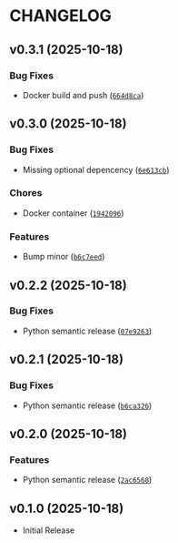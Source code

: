 # CHANGELOG

<!-- version list -->

## v0.3.1 (2025-10-18)

### Bug Fixes

- Docker build and push
  ([`664d8ca`](https://github.com/FrankHennige/uncontrol/commit/664d8ca63ae9ed5f59b70b6726f67d20144a6d3c))


## v0.3.0 (2025-10-18)

### Bug Fixes

- Missing optional depencency
  ([`6e613cb`](https://github.com/FrankHennige/uncontrol/commit/6e613cb19124f42df13dd000ee2c3388c2a20b66))

### Chores

- Docker container
  ([`1942096`](https://github.com/FrankHennige/uncontrol/commit/1942096b8d65925c63a1ecbb4e94ef81929addfb))

### Features

- Bump minor
  ([`b6c7eed`](https://github.com/FrankHennige/uncontrol/commit/b6c7eed72ba7d6d3c5cd18b9f1bcd899f77bd91f))


## v0.2.2 (2025-10-18)

### Bug Fixes

- Python semantic release
  ([`07e9263`](https://github.com/FrankHennige/uncontrol/commit/07e9263eef56f591d6fec67adae8c2a701af6103))


## v0.2.1 (2025-10-18)

### Bug Fixes

- Python semantic release
  ([`b6ca326`](https://github.com/FrankHennige/uncontrol/commit/b6ca32660b8fab7cb8ac51c7c56502c93615bdd7))


## v0.2.0 (2025-10-18)

### Features

- Python semantic release
  ([`2ac6568`](https://github.com/FrankHennige/uncontrol/commit/2ac6568a8c191665478b0bce30c0d0028a150b30))


## v0.1.0 (2025-10-18)

- Initial Release
